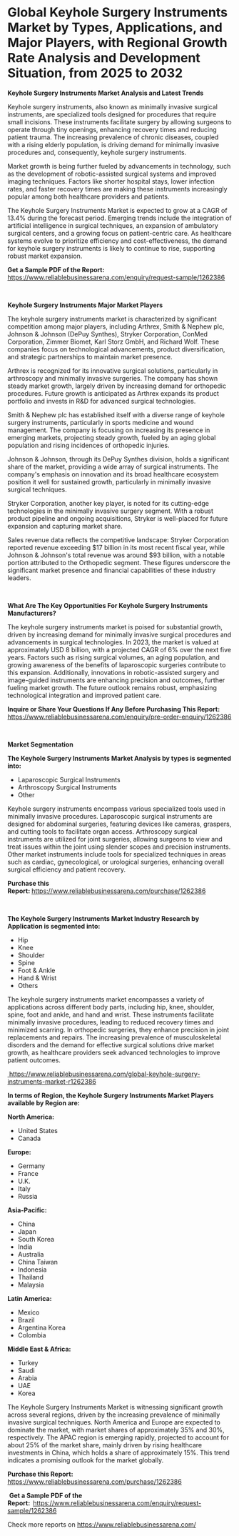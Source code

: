 <p><h1>Global Keyhole Surgery Instruments Market by Types, Applications, and Major Players, with Regional Growth Rate Analysis and Development Situation, from 2025 to 2032</h1></p><p><strong>Keyhole Surgery Instruments Market Analysis and Latest Trends</strong></p>
<p><p>Keyhole surgery instruments, also known as minimally invasive surgical instruments, are specialized tools designed for procedures that require small incisions. These instruments facilitate surgery by allowing surgeons to operate through tiny openings, enhancing recovery times and reducing patient trauma. The increasing prevalence of chronic diseases, coupled with a rising elderly population, is driving demand for minimally invasive procedures and, consequently, keyhole surgery instruments.</p><p>Market growth is being further fueled by advancements in technology, such as the development of robotic-assisted surgical systems and improved imaging techniques. Factors like shorter hospital stays, lower infection rates, and faster recovery times are making these instruments increasingly popular among both healthcare providers and patients. </p><p>The Keyhole Surgery Instruments Market is expected to grow at a CAGR of 13.4% during the forecast period. Emerging trends include the integration of artificial intelligence in surgical techniques, an expansion of ambulatory surgical centers, and a growing focus on patient-centric care. As healthcare systems evolve to prioritize efficiency and cost-effectiveness, the demand for keyhole surgery instruments is likely to continue to rise, supporting robust market expansion.</p></p>
<p><strong>Get a Sample PDF of the Report:&nbsp;</strong> <a href="https://www.reliablebusinessarena.com/enquiry/request-sample/1262386?utm_campaign=2800&utm_medium=2&utm_source=Github&utm_content=ia&utm_term=03032025&utm_id=keyhole-surgery-instruments">https://www.reliablebusinessarena.com/enquiry/request-sample/1262386</a></p>
<p>&nbsp;</p>
<p><strong>Keyhole Surgery Instruments Major Market Players</strong></p>
<p><p>The keyhole surgery instruments market is characterized by significant competition among major players, including Arthrex, Smith & Nephew plc, Johnson & Johnson (DePuy Synthes), Stryker Corporation, ConMed Corporation, Zimmer Biomet, Karl Storz GmbH, and Richard Wolf. These companies focus on technological advancements, product diversification, and strategic partnerships to maintain market presence.</p><p>Arthrex is recognized for its innovative surgical solutions, particularly in arthroscopy and minimally invasive surgeries. The company has shown steady market growth, largely driven by increasing demand for orthopedic procedures. Future growth is anticipated as Arthrex expands its product portfolio and invests in R&D for advanced surgical technologies.</p><p>Smith & Nephew plc has established itself with a diverse range of keyhole surgery instruments, particularly in sports medicine and wound management. The company is focusing on increasing its presence in emerging markets, projecting steady growth, fueled by an aging global population and rising incidences of orthopedic injuries.</p><p>Johnson & Johnson, through its DePuy Synthes division, holds a significant share of the market, providing a wide array of surgical instruments. The company's emphasis on innovation and its broad healthcare ecosystem position it well for sustained growth, particularly in minimally invasive surgical techniques.</p><p>Stryker Corporation, another key player, is noted for its cutting-edge technologies in the minimally invasive surgery segment. With a robust product pipeline and ongoing acquisitions, Stryker is well-placed for future expansion and capturing market share.</p><p>Sales revenue data reflects the competitive landscape: Stryker Corporation reported revenue exceeding $17 billion in its most recent fiscal year, while Johnson & Johnson's total revenue was around $93 billion, with a notable portion attributed to the Orthopedic segment. These figures underscore the significant market presence and financial capabilities of these industry leaders.</p></p>
<p>&nbsp;</p>
<p><strong>What Are The Key Opportunities For Keyhole Surgery Instruments Manufacturers?</strong></p>
<p><p>The keyhole surgery instruments market is poised for substantial growth, driven by increasing demand for minimally invasive surgical procedures and advancements in surgical technologies. In 2023, the market is valued at approximately USD 8 billion, with a projected CAGR of 6% over the next five years. Factors such as rising surgical volumes, an aging population, and growing awareness of the benefits of laparoscopic surgeries contribute to this expansion. Additionally, innovations in robotic-assisted surgery and image-guided instruments are enhancing precision and outcomes, further fueling market growth. The future outlook remains robust, emphasizing technological integration and improved patient care.</p></p>
<p><strong>Inquire or Share Your Questions If Any Before Purchasing This Report:</strong> <a href="https://www.reliablebusinessarena.com/enquiry/pre-order-enquiry/1262386?utm_campaign=2800&utm_medium=2&utm_source=Github&utm_content=ia&utm_term=03032025&utm_id=keyhole-surgery-instruments">https://www.reliablebusinessarena.com/enquiry/pre-order-enquiry/1262386</a></p>
<p>&nbsp;</p>
<p><strong>Market Segmentation</strong></p>
<p><strong>The Keyhole Surgery Instruments Market Analysis by types is segmented into:</strong></p>
<p><ul><li>Laparoscopic Surgical Instruments</li><li>Arthroscopy Surgical Instruments</li><li>Other</li></ul></p>
<p><p>Keyhole surgery instruments encompass various specialized tools used in minimally invasive procedures. Laparoscopic surgical instruments are designed for abdominal surgeries, featuring devices like cameras, graspers, and cutting tools to facilitate organ access. Arthroscopy surgical instruments are utilized for joint surgeries, allowing surgeons to view and treat issues within the joint using slender scopes and precision instruments. Other market instruments include tools for specialized techniques in areas such as cardiac, gynecological, or urological surgeries, enhancing overall surgical efficiency and patient recovery.</p></p>
<p><strong>Purchase this Report:&nbsp;</strong><a href="https://www.reliablebusinessarena.com/purchase/1262386?utm_campaign=2800&utm_medium=2&utm_source=Github&utm_content=ia&utm_term=03032025&utm_id=keyhole-surgery-instruments">https://www.reliablebusinessarena.com/purchase/1262386</a></p>
<p>&nbsp;</p>
<p><strong>The Keyhole Surgery Instruments Market Industry Research by Application is segmented into:</strong></p>
<p><ul><li>Hip</li><li>Knee</li><li>Shoulder</li><li>Spine</li><li>Foot & Ankle</li><li>Hand & Wrist</li><li>Others</li></ul></p>
<p><p>The keyhole surgery instruments market encompasses a variety of applications across different body parts, including hip, knee, shoulder, spine, foot and ankle, and hand and wrist. These instruments facilitate minimally invasive procedures, leading to reduced recovery times and minimized scarring. In orthopedic surgeries, they enhance precision in joint replacements and repairs. The increasing prevalence of musculoskeletal disorders and the demand for effective surgical solutions drive market growth, as healthcare providers seek advanced technologies to improve patient outcomes.</p></p>
<p><a href="https://www.reliablebusinessarena.com/global-keyhole-surgery-instruments-market-r1262386?utm_campaign=2800&utm_medium=2&utm_source=Github&utm_content=ia&utm_term=03032025&utm_id=keyhole-surgery-instruments">&nbsp;https://www.reliablebusinessarena.com/global-keyhole-surgery-instruments-market-r1262386</a></p>
<p><strong>In terms of Region, the Keyhole Surgery Instruments Market Players available by Region are:</strong></p>
<p>
    <p> <strong> North America: </strong>
        <ul>
            <li>United States</li>
            <li>Canada</li>
        </ul>
        </p> 
    <p> <strong> Europe: </strong>
        <ul>
            <li>Germany</li>
            <li>France</li>
            <li>U.K.</li>
            <li>Italy</li>
            <li>Russia</li>
        </ul>
        </p> 
    <p> <strong> Asia-Pacific: </strong>
        <ul>
            <li>China</li>
            <li>Japan</li>
            <li>South Korea</li>
            <li>India</li>
            <li>Australia</li>
            <li>China Taiwan</li>
            <li>Indonesia</li>
            <li>Thailand</li>
            <li>Malaysia</li>
        </ul>
        </p> 
    <p> <strong> Latin America: </strong>
        <ul>
            <li>Mexico</li>
            <li>Brazil</li>
            <li>Argentina Korea</li>
            <li>Colombia</li>
        </ul>
        </p> 
    <p> <strong> Middle East & Africa: </strong>
        <ul>
            <li>Turkey</li>
            <li>Saudi</li>
            <li>Arabia</li>
            <li>UAE</li>
            <li>Korea</li>
        </ul>
    </p>
    </p>
<p><p>The Keyhole Surgery Instruments Market is witnessing significant growth across several regions, driven by the increasing prevalence of minimally invasive surgical techniques. North America and Europe are expected to dominate the market, with market shares of approximately 35% and 30%, respectively. The APAC region is emerging rapidly, projected to account for about 25% of the market share, mainly driven by rising healthcare investments in China, which holds a share of approximately 15%. This trend indicates a promising outlook for the market globally.</p></p>
<p><strong>Purchase this Report: </strong><a href="https://www.reliablebusinessarena.com/purchase/1262386?utm_campaign=2800&utm_medium=2&utm_source=Github&utm_content=ia&utm_term=03032025&utm_id=keyhole-surgery-instruments">https://www.reliablebusinessarena.com/purchase/1262386</a></p>
<p>&nbsp;<strong>Get a Sample PDF of the Report:&nbsp;&nbsp;</strong><a href="https://www.reliablebusinessarena.com/enquiry/request-sample/1262386?utm_campaign=2800&utm_medium=2&utm_source=Github&utm_content=ia&utm_term=03032025&utm_id=keyhole-surgery-instruments">https://www.reliablebusinessarena.com/enquiry/request-sample/1262386</a></p>
<p><strong></strong></p>
<p>Check more reports on <a href="https://www.reliablebusinessarena.com/?utm_campaign=2800&utm_medium=2&utm_source=Github&utm_content=ia&utm_term=03032025&utm_id=keyhole-surgery-instruments">https://www.reliablebusinessarena.com/</a></p>